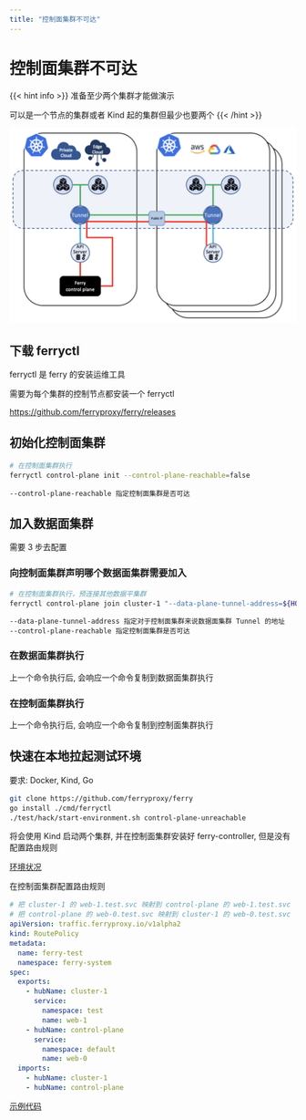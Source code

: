 ```yaml
---
title: "控制面集群不可达"
---
```


# 控制面集群不可达

{{< hint info >}}
准备至少两个集群才能做演示

可以是一个节点的集群或者 Kind 起的集群但最少也要两个
{{< /hint >}}

<img src="/images/edge-to-cloud.png" width="600">

## 下载 ferryctl

ferryctl 是 ferry 的安装运维工具

需要为每个集群的控制节点都安装一个 ferryctl

https://github.com/ferryproxy/ferry/releases

## 初始化控制面集群

``` bash
# 在控制面集群执行
ferryctl control-plane init --control-plane-reachable=false
```

    --control-plane-reachable 指定控制面集群是否可达

## 加入数据面集群

需要 3 步去配置

### 向控制面集群声明哪个数据面集群需要加入

``` bash
# 在控制面集群执行，预连接其他数据平集群
ferryctl control-plane join cluster-1 "--data-plane-tunnel-address=${HOST_IP}:31001" --control-plane-reachable=false
```

    --data-plane-tunnel-address 指定对于控制面集群来说数据面集群 Tunnel 的地址  
    --control-plane-reachable 指定控制面集群是否可达  

### 在数据面集群执行

上一个命令执行后, 会响应一个命令复制到数据面集群执行

### 在控制面集群执行

上一个命令执行后, 会响应一个命令复制到控制面集群执行

## 快速在本地拉起测试环境

要求: Docker, Kind, Go

``` bash
git clone https://github.com/ferryproxy/ferry
go install ./cmd/ferryctl
./test/hack/start-environment.sh control-plane-unreachable
```

将会使用 Kind 启动两个集群, 并在控制面集群安装好 ferry-controller, 但是没有配置路由规则

[环境状况](https://github.com/ferryproxy/ferry/blob/main/test/environments/control-plane-unreachable/)

在控制面集群配置路由规则

``` yaml
# 把 cluster-1 的 web-1.test.svc 映射到 control-plane 的 web-1.test.svc
# 把 control-plane 的 web-0.test.svc 映射到 cluster-1 的 web-0.test.svc
apiVersion: traffic.ferryproxy.io/v1alpha2
kind: RoutePolicy
metadata:
  name: ferry-test
  namespace: ferry-system
spec:
  exports:
    - hubName: cluster-1
      service:
        namespace: test
        name: web-1
    - hubName: control-plane
      service:
        namespace: default
        name: web-0
  imports:
    - hubName: cluster-1
    - hubName: control-plane
```

[示例代码](https://github.com/ferryproxy/ferry/blob/main/test/test/test-in-both.sh)
